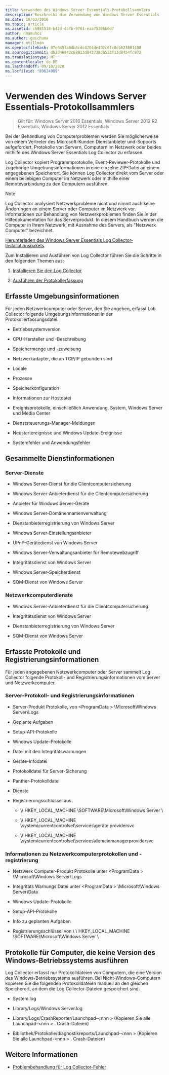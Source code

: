 ```yaml
---
title: Verwenden des Windows Server Essentials-Protokollsammlers
description: Beschreibt die Verwendung von Windows Server Essentials
ms.date: 10/03/2016
ms.topic: article
ms.assetid: c6985518-b42d-4cfb-9761-eaa75306b6d7
author: nnamuhcs
ms.author: geschuma
manager: mtillman
ms.openlocfilehash: 07e849fa8db3cdc4204de402c6fc0cb823881480
ms.sourcegitcommit: db2d46842c68813d043738d6523f13d8454fc972
ms.translationtype: MT
ms.contentlocale: de-DE
ms.lasthandoff: 09/10/2020
ms.locfileid: "89624989"
---
```

# <a name="use-the-windows-server-essentials-log-collector"></a>Verwenden des Windows Server Essentials-Protokollsammlers

>Gilt für: Windows Server 2016 Essentials, Windows Server 2012 R2 Essentials, Windows Server 2012 Essentials

Bei der Behandlung von Computerproblemen werden Sie möglicherweise von einem Vertreter des Microsoft-Kunden Dienstanbieter und-Supports aufgefordert, Protokolle von Servern, Computern im Netzwerk oder beides mithilfe des Windows Server Essentials Log Collector zu erfassen.

 Log Collector kopiert Programmprotokolle, Event-Reviewer-Protokolle und zugehörige Umgebungsinformationen in eine einzelne ZIP-Datei an einem angegebenen Speicherort. Sie können Log Collector direkt vom Server oder einem beliebigen Computer im Netzwerk oder mithilfe einer Remoteverbindung zu den Computern ausführen.

> [!NOTE]
>Log Collector analysiert Netzwerkprobleme nicht und nimmt auch keine Änderungen an einem Server oder Computer im Netzwerk vor. Informationen zur Behandlung von Netzwerkproblemen finden Sie in der Hilfedokumentation für das Serverprodukt.
>In diesem Handbuch werden die Computer in Ihrem Netzwerk, mit Ausnahme des Servers, als "Netzwerk Computer" bezeichnet.
>
>[Herunterladen des Windows Server Essentials Log Collector-Installationspakets](https://www.microsoft.com/download/details.aspx?id=34821).

 Zum Installieren und Ausführen von Log Collector führen Sie die Schritte in den folgenden Themen aus:

1. [Installieren Sie den Log Collector](../support/Install-the-Windows-Server-Essentials-Log-Collector.md)

2. [Ausführen der Protokollerfassung](../support/Run-the-Windows-Server-Essentials-Log-Collector.md)


## <a name="environment-information-collected"></a>Erfasste Umgebungsinformationen
 Für jeden Netzwerkcomputer oder Server, den Sie angeben, erfasst Lob Collector folgende Umgebungsinformationen in der Protokollerfassungsdatei.

-   Betriebssystemversion

-   CPU-Hersteller und -Beschreibung

-   Speichermenge und -zuweisung

-   Netzwerkadapter, die an TCP/IP gebunden sind

-   Locale

-   Prozesse

-   Speicherkonfiguration

-   Informationen zur Hostdatei

-   Ereignisprotokolle, einschließlich Anwendung, System, Windows Server und Media Center

-   Dienststeuerungs-Manager-Meldungen

-   Neustartereignisse und Windows Update-Ereignisse

-   Systemfehler und Anwendungsfehler

## <a name="services-information-collected"></a>Gesammelte Dienstinformationen

### <a name="server-services"></a>Server-Dienste

-   Windows Server-Dienst für die Clientcomputersicherung

-   Windows Server-Anbieterdienst für die Clientcomputersicherung

-   Anbieter für Windows Server-Geräte

-   Windows Server-Domänennamenverwaltung

-   Dienstanbieterregistrierung von Windows Server

-   Windows Server-Einstellungsanbieter

-   UPnP-Gerätedienst von Windows Server

-   Windows Server-Verwaltungsanbieter für Remotewebzugriff

-   Integritätsdienst von Windows Server

-   Windows Server-Speicherdienst

-   SQM-Dienst von Windows Server

### <a name="network-computer-services"></a>Netzwerkcomputerdienste

-   Windows Server-Anbieterdienst für die Clientcomputersicherung

-   Integritätsdienst von Windows Server

-   Dienstanbieterregistrierung von Windows Server

-   SQM-Dienst von Windows Server

## <a name="logs-and-registry-information-collected"></a>Erfasste Protokolle und Registrierungsinformationen
 Für jeden angegebenen Netzwerkcomputer oder Server sammelt Log Collector folgende Protokoll- und Registrierungsinformationen vom Server und Netzwerkcomputer.

### <a name="server-logs-and-registry-information"></a>Server-Protokoll- und Registrierungsinformationen

-   Server-Produkt Protokolle, von <ProgramData \> \Microsoft\Windows Server\Logs

-   Geplante Aufgaben

-   Setup-API-Protokolle

-   Windows Update-Protokolle

-   Datei mit den Integritätswarnungen

-   Geräte-Infodatei

-   Protokolldatei für Server-Sicherung

-   Panther-Protokolldatei

-   Dienste

-   Registrierungsschlüssel aus

    -   \\\ HKEY_LOCAL_MACHINE \SOFTWARE\Microsoft\Windows Server \

    -   \\\ HKEY_LOCAL_MACHINE \system\currentcontrolset\services\geräte providersvc

    -   \\\ HKEY_LOCAL_MACHINE \system\currentcontrolset\services\domainmanagerprovidersvc

### <a name="network-computer-logs-and-registry-information"></a>Informationen zu Netzwerkcomputerprotokollen und -registrierung

-   Netzwerk Computer-Produkt Protokolle unter <ProgramData \> \Microsoft\Windows Server\Logs

-   Integritäts Warnungs Datei unter <ProgramData \> \Microsoft\Windows Server\Data

-   Windows Update-Protokolle

-   Setup-API-Protokolle

-   Info zu geplanten Aufgaben

-   Registrierungsschlüssel von \\ \ HKEY_LOCAL_MACHINE \SOFTWARE\Microsoft\Windows Server \

## <a name="logs-for-computers-that-do-not-run-a-version-of-the-windows-operating-system"></a>Protokolle für Computer, die keine Version des Windows-Betriebssystems ausführen
 Log Collector erfasst nur Protokolldateien von Computern, die eine Version des Windows-Betriebssystems ausführen. Bei Nicht-Windows-Computern kopieren Sie die folgenden Protokolldateien manuell an den gleichen Speicherort, an dem die Log Collector-Dateien gespeichert sind.

-   System.log

-   Library/Logs/Windows Server.log

-   Library/Logs/CrashReporter/Launchpad-<nnn \> (Kopieren Sie alle Launchpad-<nnn \> . Crash-Dateien)

-   Bibliothek/Protokolle/diagnostikreports/Launchpad-<nnn \> (Kopieren Sie alle Launchpad-<nnn \> . Crash-Dateien)

## <a name="see-also"></a>Weitere Informationen

-   [Problembehandlung für Log Collector-Fehler](../support/Troubleshoot-Windows-Server-Essentials-Log-Collector-Errors.md)

